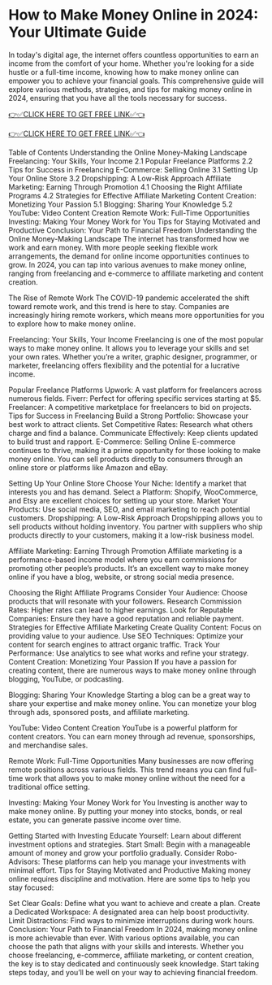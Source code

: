 # How to Make Money Online in 2024: Your Ultimate Guide
In today's digital age, the internet offers countless opportunities to earn an income from the comfort of your home. Whether you're looking for a side hustle or a full-time income, knowing how to make money online can empower you to achieve your financial goals. This comprehensive guide will explore various methods, strategies, and tips for making money online in 2024, ensuring that you have all the tools necessary for success.

[👉✅CLICK HERE TO GET FREE LINK✅👈](https://todaylink.site/Codes)

[👉✅CLICK HERE TO GET FREE LINK✅👈](https://todaylink.site/Codes)

Table of Contents
Understanding the Online Money-Making Landscape
Freelancing: Your Skills, Your Income
2.1 Popular Freelance Platforms
2.2 Tips for Success in Freelancing
E-Commerce: Selling Online
3.1 Setting Up Your Online Store
3.2 Dropshipping: A Low-Risk Approach
Affiliate Marketing: Earning Through Promotion
4.1 Choosing the Right Affiliate Programs
4.2 Strategies for Effective Affiliate Marketing
Content Creation: Monetizing Your Passion
5.1 Blogging: Sharing Your Knowledge
5.2 YouTube: Video Content Creation
Remote Work: Full-Time Opportunities
Investing: Making Your Money Work for You
Tips for Staying Motivated and Productive
Conclusion: Your Path to Financial Freedom
Understanding the Online Money-Making Landscape
The internet has transformed how we work and earn money. With more people seeking flexible work arrangements, the demand for online income opportunities continues to grow. In 2024, you can tap into various avenues to make money online, ranging from freelancing and e-commerce to affiliate marketing and content creation.

The Rise of Remote Work
The COVID-19 pandemic accelerated the shift toward remote work, and this trend is here to stay. Companies are increasingly hiring remote workers, which means more opportunities for you to explore how to make money online.

Freelancing: Your Skills, Your Income
Freelancing is one of the most popular ways to make money online. It allows you to leverage your skills and set your own rates. Whether you’re a writer, graphic designer, programmer, or marketer, freelancing offers flexibility and the potential for a lucrative income.

Popular Freelance Platforms
Upwork: A vast platform for freelancers across numerous fields.
Fiverr: Perfect for offering specific services starting at $5.
Freelancer: A competitive marketplace for freelancers to bid on projects.
Tips for Success in Freelancing
Build a Strong Portfolio: Showcase your best work to attract clients.
Set Competitive Rates: Research what others charge and find a balance.
Communicate Effectively: Keep clients updated to build trust and rapport.
E-Commerce: Selling Online
E-commerce continues to thrive, making it a prime opportunity for those looking to make money online. You can sell products directly to consumers through an online store or platforms like Amazon and eBay.

Setting Up Your Online Store
Choose Your Niche: Identify a market that interests you and has demand.
Select a Platform: Shopify, WooCommerce, and Etsy are excellent choices for setting up your store.
Market Your Products: Use social media, SEO, and email marketing to reach potential customers.
Dropshipping: A Low-Risk Approach
Dropshipping allows you to sell products without holding inventory. You partner with suppliers who ship products directly to your customers, making it a low-risk business model.

Affiliate Marketing: Earning Through Promotion
Affiliate marketing is a performance-based income model where you earn commissions for promoting other people’s products. It’s an excellent way to make money online if you have a blog, website, or strong social media presence.

Choosing the Right Affiliate Programs
Consider Your Audience: Choose products that will resonate with your followers.
Research Commission Rates: Higher rates can lead to higher earnings.
Look for Reputable Companies: Ensure they have a good reputation and reliable payment.
Strategies for Effective Affiliate Marketing
Create Quality Content: Focus on providing value to your audience.
Use SEO Techniques: Optimize your content for search engines to attract organic traffic.
Track Your Performance: Use analytics to see what works and refine your strategy.
Content Creation: Monetizing Your Passion
If you have a passion for creating content, there are numerous ways to make money online through blogging, YouTube, or podcasting.

Blogging: Sharing Your Knowledge
Starting a blog can be a great way to share your expertise and make money online. You can monetize your blog through ads, sponsored posts, and affiliate marketing.

YouTube: Video Content Creation
YouTube is a powerful platform for content creators. You can earn money through ad revenue, sponsorships, and merchandise sales.

Remote Work: Full-Time Opportunities
Many businesses are now offering remote positions across various fields. This trend means you can find full-time work that allows you to make money online without the need for a traditional office setting.

Investing: Making Your Money Work for You
Investing is another way to make money online. By putting your money into stocks, bonds, or real estate, you can generate passive income over time.

Getting Started with Investing
Educate Yourself: Learn about different investment options and strategies.
Start Small: Begin with a manageable amount of money and grow your portfolio gradually.
Consider Robo-Advisors: These platforms can help you manage your investments with minimal effort.
Tips for Staying Motivated and Productive
Making money online requires discipline and motivation. Here are some tips to help you stay focused:

Set Clear Goals: Define what you want to achieve and create a plan.
Create a Dedicated Workspace: A designated area can help boost productivity.
Limit Distractions: Find ways to minimize interruptions during work hours.
Conclusion: Your Path to Financial Freedom
In 2024, making money online is more achievable than ever. With various options available, you can choose the path that aligns with your skills and interests. Whether you choose freelancing, e-commerce, affiliate marketing, or content creation, the key is to stay dedicated and continuously seek knowledge. Start taking steps today, and you’ll be well on your way to achieving financial freedom.
